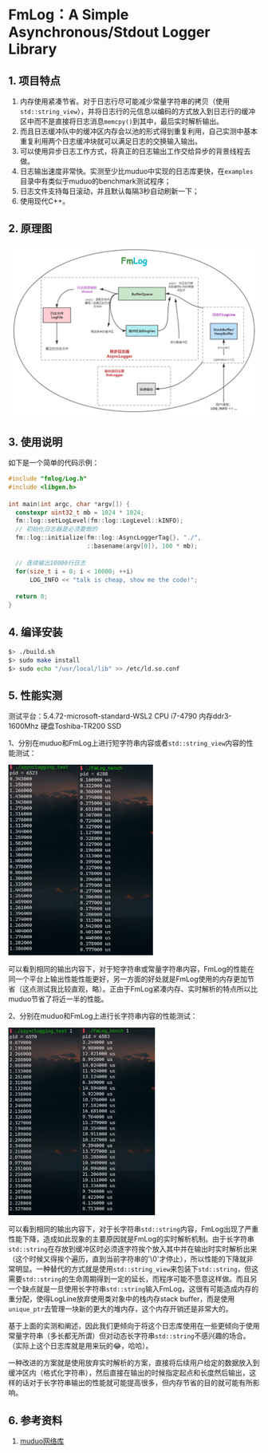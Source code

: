 # FmLog：A Simple Asynchronous/Stdout Logger Library

## 1. 项目特点

1. 内存使用紧凑节省。对于日志行尽可能减少常量字符串的拷贝（使用`std::string_view`），并将日志行的元信息以编码的方式放入到日志行的缓冲区中而不是直接将日志消息`memcpy()`到其中，最后实时解析输出。
2. 而且日志缓冲队中的缓冲区内存会以池的形式得到重复利用，自己实测中基本重复利用两个日志缓冲块就可以满足日志的交换输入输出。
3. 可以使用异步日志工作方式，将真正的日志输出工作交给异步的背景线程去做。
4. 日志输出速度非常快。实测至少比muduo中实现的日志库更快，在`examples`目录中有类似于muduo的benchmark测试程序；
5. 日志文件支持每日滚动，并且默认每隔3秒自动刷新一下；
6. 使用现代C++。



## 2. 原理图

![日志库](docs/image/日志库.png)

## 3. 使用说明

如下是一个简单的代码示例：

```cpp
#include "fmlog/Log.h"
#include <libgen.h>

int main(int argc, char *argv[]) {
  constexpr uint32_t mb = 1024 * 1024;
  fm::log::setLogLevel(fm::log::LogLevel::kINFO);
  // 初始化日志器是必须要做的
  fm::log::initialize(fm::log::AsyncLoggerTag{}, "./", 
                      ::basename(argv[0]), 100 * mb);

  // 连续输出10000行日志
  for(size_t i = 0; i < 10000; ++i)
      LOG_INFO << "talk is cheap, show me the code!";
    
  return 0;
}
```



## 4. 编译安装

```bash
$> ./build.sh
$> sudo make install
$> sudo echo "/usr/local/lib" >> /etc/ld.so.conf
```



## 5. 性能实测

测试平台：5.4.72-microsoft-standard-WSL2 CPU i7-4790 内存ddr3-1600Mhz 硬盘Toshiba-TR200 SSD

1、分别在muduo和FmLog上进行短字符串内容或者`std::string_view`内容的性能测试：

<img src="docs/image/Snipaste_2021-08-04_11-44-49.png" alt="Snipaste_2021-08-04_11-44-49" style="zoom:65%;" />

可以看到相同的输出内容下，对于短字符串或常量字符串内容，FmLog的性能在同一个平台上输出性能性能更好，另一方面的好处就是FmLog使用的内存更加节省（这点测试我比较直观，略）。正由于FmLog紧凑内存、实时解析的特点所以比muduo节省了将近一半的性能。

2、分别在muduo和FmLog上进行长字符串内容的性能测试：

<img src="docs/image/Snipaste_2021-08-04_11-53-32.png" alt="Snipaste_2021-08-04_11-53-32" style="zoom:65%;" />

可以看到相同的输出内容下，对于长字符串`std::string`内容，FmLog出现了严重性能下降，造成如此现象的主要原因就是FmLog的实时解析机制。由于长字符串`std::string`在存放到缓冲区时必须逐字符挨个放入其中并在输出时实时解析出来（这个时候又得挨个遍历，直到当前字符串的'\0'才停止），所以性能的下降就非常明显。一种替代的方式就是使用`std::string_view`来包装下`std::string`，但这需要`std::string`的生命周期得到一定的延长，而程序可能不愿意这样做。而且另一个缺点就是一旦使用长字符串`std::string`输入FmLog，这很有可能造成内存的重分配，使得LogLine放弃使用类对象中的栈内存stack buffer，而是使用`unique_ptr`去管理一块新的更大的堆内存，这个内存开销还是非常大的。

基于上面的实测和阐述，因此我们更倾向于将这个日志库使用在一些更倾向于使用常量字符串（多长都无所谓）但对动态长字符串`std::string`不感兴趣的场合。（实际上这个日志库就是用来玩的😂，哈哈）。

一种改进的方案就是使用放弃实时解析的方案，直接将后续用户给定的数据放入到缓冲区内（格式化字符串），然后直接在输出的时候指定起点和长度然后输出，这样的话对于长字符串输出的性能就可能提高很多，但内存节省的目的就可能有所影响。



## 6. 参考资料

1. [muduo网络库](https://github.com/chenshuo/muduo)

